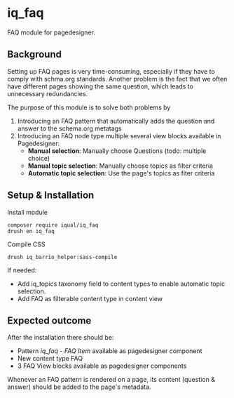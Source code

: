 # iq_faq


FAQ module for pagedesigner.


## Background
Setting up FAQ pages is very time-consuming, especially if they have to comply with schma.org standards. Another problem is the fact that we often have different pages showing the same question, which leads to unnecessary redundancies.

The purpose of this module is to solve both problems by
1. Introducing an FAQ pattern that automatically adds the question and answer to the schema.org metatags
2. Introducing an FAQ node type multiple several view blocks available in Pagedesigner:
	- **Manual selection**: Manually choose Questions (todo: multiple choice)
	- **Manual topic selection**: Manually choose topics as filter criteria
	- **Automatic topic selection**: Use the page's topics as fiter criteria

## Setup & Installation
Install module

    composer require iqual/iq_faq
    drush en iq_faq


Compile CSS

    drush iq_barrio_helper:sass-compile


If needed:
- Add iq_topics taxonomy field to content types to enable automatic topic selection.
- Add FAQ as filterable content type in content view


## Expected outcome

After the installation there should be:

- Pattern *iq_faq - FAQ Item* available as pagedesigner component
- New content type FAQ
- 3 FAQ View blocks available as pagedesigner components

Whenever an FAQ pattern is rendered on a page, its content (question & answer) should be added to the page's metadata.
